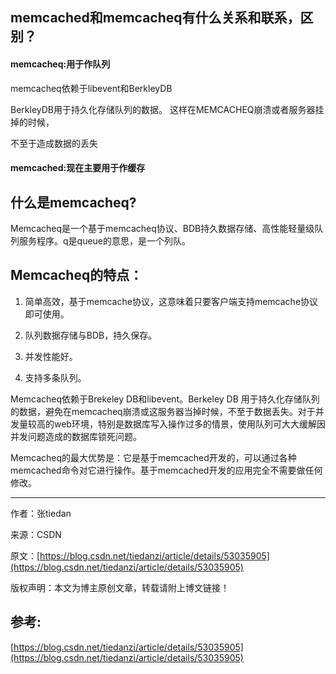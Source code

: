 ## memcached和memcacheq有什么关系和联系，区别？

#### memcacheq:用于作队列

memcacheq依赖于libevent和BerkleyDB

BerkleyDB用于持久化存储队列的数据。 这样在MEMCACHEQ崩溃或者服务器挂掉的时候，

不至于造成数据的丢失

#### memcached:现在主要用于作缓存

## 什么是memcacheq?

Memcacheq是一个基于memcacheq协议、BDB持久数据存储、高性能轻量级队列服务程序。q是queue的意思，是一个列队。

## Memcacheq的特点：

1. 简单高效，基于memcache协议，这意味着只要客户端支持memcache协议即可使用。

1. 队列数据存储与BDB，持久保存。

1. 并发性能好。

1. 支持多条队列。

Memcacheq依赖于Brekeley DB和libevent。Berkeley DB 用于持久化存储队列的数据，避免在memcacheq崩溃或这服务器当掉时候，不至于数据丢失。对于并发量较高的web环境，特别是数据库写入操作过多的情景，使用队列可大大缓解因并发问题造成的数据库锁死问题。

Memcacheq的最大优势是：它是基于memcached开发的，可以通过各种memcached命令对它进行操作。基于memcached开发的应用完全不需要做任何修改。

---

作者：张tiedan

来源：CSDN

原文：[https://blog.csdn.net/tiedanzi/article/details/53035905](https://blog.csdn.net/tiedanzi/article/details/53035905)

版权声明：本文为博主原创文章，转载请附上博文链接！





## 参考:

[https://blog.csdn.net/tiedanzi/article/details/53035905](https://blog.csdn.net/tiedanzi/article/details/53035905)



